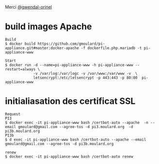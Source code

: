 

Merci [@gwendal-orinel](https://github.com/gwendal-orinel/docker)


# build images Apache 
```
Build
$ docker build https://github.com/gmoulard/pi-appliance.git#master:docker-apache -f dockerfile.php.mariadb -t pi-appliance-www

Start
$ docker run -d --name=pi-appliance-www -h pi-appliance-www --restart=always \
             -v /var/log:/var/logc -v /var/www:/var/www -v  \
             letsencrypt:/etc/letsencrypt -p 443:443 -p 80:80  pi-appliance-www

```

# initialiasation des certificat SSL 
```
Request
PI3
$ docker exec -it pi-appliance-www bash /certbot-auto --apache  -n --email gmoulard@gmail.com --agree-tos -d pi3.moulard.org  -d pi3b.moulard.org
PI3b
$ d exec -it pi-appliance-www bash /certbot-auto --apache --email gmoulard@gmail.com --agree-tos -d pi3b.moulard.org

renew 
$ docker exec -it pi-appliance-www bash /certbot-auto renew
```
